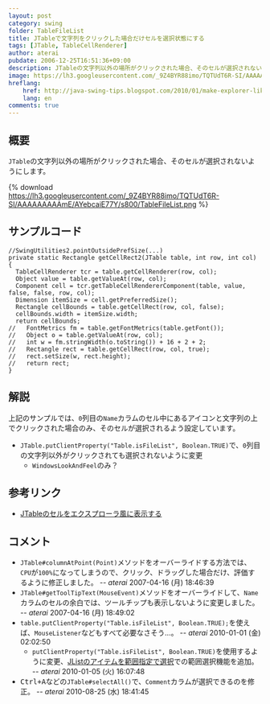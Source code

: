 ```yaml
---
layout: post
category: swing
folder: TableFileList
title: JTableで文字列をクリックした場合だけセルを選択状態にする
tags: [JTable, TableCellRenderer]
author: aterai
pubdate: 2006-12-25T16:51:36+09:00
description: JTableの文字列以外の場所がクリックされた場合、そのセルが選択されないようにします。
image: https://lh3.googleusercontent.com/_9Z4BYR88imo/TQTUdT6R-SI/AAAAAAAAAmE/AYebcaiE77Y/s800/TableFileList.png
hreflang:
    href: http://java-swing-tips.blogspot.com/2010/01/make-explorer-like-jtable-file-list.html
    lang: en
comments: true
---
```

## 概要
`JTable`の文字列以外の場所がクリックされた場合、そのセルが選択されないようにします。

{% download https://lh3.googleusercontent.com/_9Z4BYR88imo/TQTUdT6R-SI/AAAAAAAAAmE/AYebcaiE77Y/s800/TableFileList.png %}

## サンプルコード
<pre class="prettyprint"><code>//SwingUtilities2.pointOutsidePrefSize(...)
private static Rectangle getCellRect2(JTable table, int row, int col) {
  TableCellRenderer tcr = table.getCellRenderer(row, col);
  Object value = table.getValueAt(row, col);
  Component cell = tcr.getTableCellRendererComponent(table, value, false, false, row, col);
  Dimension itemSize = cell.getPreferredSize();
  Rectangle cellBounds = table.getCellRect(row, col, false);
  cellBounds.width = itemSize.width;
  return cellBounds;
//   FontMetrics fm = table.getFontMetrics(table.getFont());
//   Object o = table.getValueAt(row, col);
//   int w = fm.stringWidth(o.toString()) + 16 + 2 + 2;
//   Rectangle rect = table.getCellRect(row, col, true);
//   rect.setSize(w, rect.height);
//   return rect;
}
</code></pre>

## 解説
上記のサンプルでは、`0`列目の`Name`カラムのセル中にあるアイコンと文字列の上でクリックされた場合のみ、そのセルが選択されるよう設定しています。

- `JTable.putClientProperty("Table.isFileList", Boolean.TRUE)`で、`0`列目の文字列以外がクリックされても選択されないように変更
    - `WindowsLookAndFeel`のみ？

<!-- dummy comment line for breaking list -->

## 参考リンク
- [JTableのセルをエクスプローラ風に表示する](https://ateraimemo.com/Swing/ExplorerLikeTable.html)

<!-- dummy comment line for breaking list -->

## コメント
- `JTable#columnAtPoint(Point)`メソッドをオーバーライドする方法では、`CPU`が`100%`になってしまうので、クリック、ドラッグした場合だけ、評価するように修正しました。 -- *aterai* 2007-04-16 (月) 18:46:39
- `JTable#getToolTipText(MouseEvent)`メソッドをオーバーライドして、`Name`カラムのセルの余白では、ツールチップも表示しないように変更しました。 -- *aterai* 2007-04-16 (月) 18:49:02
- `table.putClientProperty("Table.isFileList", Boolean.TRUE);`を使えば、`MouseListener`などもすべて必要なさそう…。 -- *aterai* 2010-01-01 (金) 02:02:50
    - `putClientProperty("Table.isFileList", Boolean.TRUE)`を使用するように変更、[JListのアイテムを範囲指定で選択](https://ateraimemo.com/Swing/RubberBanding.html)での範囲選択機能を追加。 -- *aterai* 2010-01-05 (火) 16:07:48
- <kbd>Ctrl+A</kbd>などの`JTable#selectAll()`で、`Comment`カラムが選択できるのを修正。 -- *aterai* 2010-08-25 (水) 18:41:45

<!-- dummy comment line for breaking list -->

